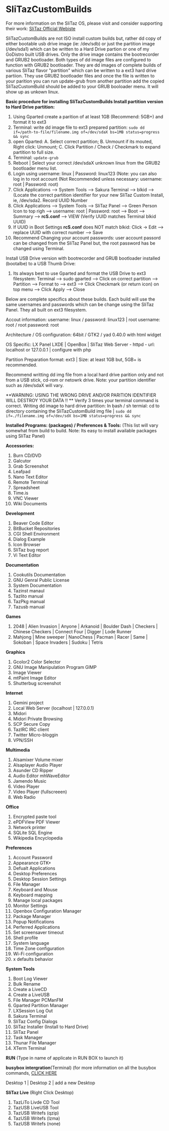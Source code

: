 # SliTazCustomBuilds 

For more information on the SliTaz OS, please visit and consider supporting their work: [SliTaz Official Webiste](https://slitaz.org)

SliTazCustomBuilds are not ISO install custom builds but, rather dd copy of either bootable usb drive image (ie: /dev/sdb) or just the partition image (/dev/sda1) which can be written to a Hard Drive partion or one of my GoDistro built USB drives. Only the drive image contains the bootrecorder and GRUB2 bootloader. Both types of dd image files are configured to function with GRUB2 bootloader. They are dd images of complete builds of various SliTaz flavor "partition" which can be written to a ext3 hard drive partiion. They use GRUB2 bootloader files and once the file is written to your parition you can run update-grub from another partition add the copied SliTazCustomBuild should be added to your GRUB booloader menu. It will show up as unkown linux.

**Basic procedure for installing SliTazCustomBuilds
Install partition version to Hard Drive partition:**

1. Using Gparted create a parition of at least 1GB (Recommend: 5GB+) and format it to ext3
2. Terminal: write dd image file to ext3 prepared partition: ```sudo dd if=/path-to-file/filename.img of=/dev/sdaX bs=1MB status=progress && sync```
3. open Gparted: A. Select correct partition; B. Unmount if its mouted, Right click: Unmount; C. Click Partition / Check / Checkmark to expand partition to full size.
4. Terminal: ```update-grub```
5. Reboot | Select your correct /dev/sdaX unknown linux from the GRUB2 bootloader menu list.
6. Login using username: linux | Password: linux123  (Note: you can also log in to root account (Not Recommended unless necessary: username: root | Password: root)
7. Click Applications --> System Tools --> Sakura Terminal --> blkid --> (Locate the correct partition identifier for your new SliTaz Custom Install, ie, /dev/sda2. Record UUID Number
8. Click Applications --> System Tools --> SliTaz Panel --> Green Person Icon to top righ --> username: root | Password: root --> Boot --> Summary --> **rcS.conf** --> VIEW (Verify UUID matches Terminal blkid UUID)
9. If UUID in Boot Settings **rcS.conf** does NOT match blkid: Click -> Edit --> replace UUID with correct number --> Save
10. Recommend Changing your account passwords: user account passord can be changed from the SliTaz Panel but, the root password has be changed using Terminal. 

Install USB Drive version with bootrecorder and GRUB bootloader installed (bootalbe) to a USB Thumb Drive:
1. Its always best to use Gparted and format the USB Drive to ext3 filesystem:
     Terminal --> sudo gparted --> Click on correct partition --> Partition --> Format to --> ext3 --> Click Checkmark (or return icon) on top menu --> Click Apply --> Close
   
Below are complete specifics about these builds. Each build will use the same usernames and passwords which can be change using the SliTaz Panel. They all built on ext3 filesystem.

Accout information:
username: linux  / password: linux123 | root username: root / root password: root

Architecture / OS configuration: 64bit / GTK2 / yad 0.40.0 with html widget

OS Specific: LX Panel LXDE | OpenBox | SliTaz Web Server - httpd - url: localhost or 127.0.0.1 | configure with php

Partition Preparation format: ext3 | Size: at least 1GB but, 5GB+ is recommended.

Recommend writting dd img file from a local hard drive parition only and not from a USB stick, cd-rom or netowrk drive. Note: your partition identifier such as /dev/sdaX will vary. 

**WARNING: USING THE WRONG DRIVE AND/OR PARITION IDENTIFIER WILL DESTROY YOUR DATA !! ** Verify 3 times your terminal command is correct.
  Writing dd image to hard drive partition:  In bash / sh termial: cd to directory containing the SliTazCustomBuild img file | ```sudo dd if=./filename.img of=/dev/sdX bs=1MB status=progress && sync```
  
**Installed Programs: (packages) / Preferences & Tools:** (This list will vary somewhat from build to build. Note: Its easy to install available packages using SliTaz Panel)

**Accessories:**
  1. Burn CD/DVD
  2. Galcutor
  3. Grab Screenshot
  4. Leafpad
  5. Nano Text Editor
  6. Remote Terminal
  7. Spreadsheet
  8. Time.is
  9. VNC Viewer
  10. Wiki Documents

**Development**
  1. Beaver Code Editor
  2. BitBucket Repositories
  3. CGI Shell Environment
  4. Dialog Example
  5. Icon Browser
  6. SliTaz bug report
  7. Vi Text Editor

**Documentation**
  1. Cookutils Documentation
  2. GNU Genral Public License
  3. System Documentation
  4. Tazinst manaul
  5. Tazlito manual
  6. TazPkg manual
  7. Tazusb manual

**Games**
  1. 2048 | Alien Invasion | Anyone | Arkanoid | Boulder Dash | Checkers | Chinese Checkers | Connect Four | Digger | Lode Runner
  2. Mahjong | Mine sweeper | NanoChess | Pacman | Racer | Same | Sokoban | Space Invaders | Sudoku | Tetris

**Graphics**
  1. Gcolor2 Color Selector
  2. GNU Image Manipulation Program GIMP
  3. Image Viewer
  4. mtPaint Image Editor
  5. Shutterbug screenshot

**Internet**
  1. Gemini project
  2. Local Web Server (localhost | 127.0.0.1)
  3. Midori
  4. Midori Private Browsing
  5. SCP Secure Copy
  6. TazIRC IRC client
  7. Twitter Micro-bloggin
  8. VPN/SSH

**Multimedia**
  1. Alsamixer Volume mixer
  2. Alsaplayer Audio Player
  3. Asunder CD Ripper
  4. Audio Editor mhWaveEditor
  5. Jamendo Music
  6. Video Player
  7. Video Player (fullscreeen)
  8. Web Radio

**Office**
  1. Encrypted paste tool
  2. ePDFView PDF Viewer
  3. Network printer
  4. SQLite SQL Engine
  5. Wikipedia Encyclopedia

**Preferences**
  1. Account Password
  2. Appearance GTK+
  3. Defualt Applications
  4. Desktop Preferences
  5. Desktop Session Settings
  6. File Manager
  7. Keyboard and Mouse
  8. Keyboard mapping
  9. Manage local packages
  10. Monitor Settings
  11. Openbox Configuration Manager
  12. Package Manager
  13. Popup Notifications
  14. Perferred Applications
  15. Set screensaver timeout
  16. Shell profile
  17. System language
  18. Time Zone configuration
  19. Wi-Fi configuration
  20. x defaults behavior

**System Tools**
  1. Boot Log Viewer
  2. Bulk Rename
  3. Create a LiveCD
  4. Create a LiveUSB
  5. File Manager PCManFM
  6. Gparted Partition Manager
  7. LXSession Log Out
  8. Sakura Terminal
  9. SliTaz Config Dialogs
  10. SliTaz Installer (Install to Hard Drive)
  11. SliTaz Panel
  12. Task Manager
  13. Thunar File Manager
  14. XTerm Terminal

**RUN** (Type in name of applicate in RUN BOX to launch it)

**busybox intergration**(Terminal) (for more information on all the busybox commands, [CLICK HERE](https://busybox.net)

Desktop 1 | Desktop 2 | add a new Desktop

**SliTaz Live** (Right Click Desktop)
  1. TazLiTo Livde CD Tool
  2. TazUSB LiveUSB Tool
  3. TazUSB Writefs (qzip)
  4. TazUSB Writefs (lzma)
  5. TazUSB Writefs (none)

